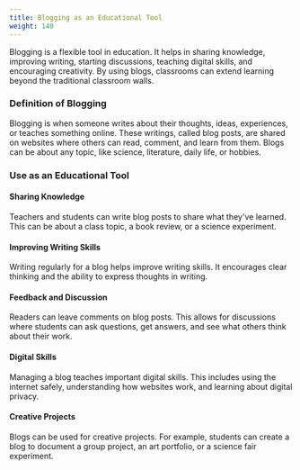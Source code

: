 ```yaml
---
title: Blogging as an Educational Tool
weight: 140
---
```


Blogging is a flexible tool in education. It helps in sharing knowledge, improving writing, starting discussions, teaching digital skills, and encouraging creativity. By using blogs, classrooms can extend learning beyond the traditional classroom walls.

### Definition of Blogging

Blogging is when someone writes about their thoughts, ideas, experiences, or teaches something online. These writings, called blog posts, are shared on websites where others can read, comment, and learn from them. Blogs can be about any topic, like science, literature, daily life, or hobbies.

### Use as an Educational Tool

#### Sharing Knowledge

Teachers and students can write blog posts to share what they've learned. This can be about a class topic, a book review, or a science experiment.

#### Improving Writing Skills

Writing regularly for a blog helps improve writing skills. It encourages clear thinking and the ability to express thoughts in writing.

#### Feedback and Discussion

Readers can leave comments on blog posts. This allows for discussions where students can ask questions, get answers, and see what others think about their work.

#### Digital Skills

Managing a blog teaches important digital skills. This includes using the internet safely, understanding how websites work, and learning about digital privacy.

#### Creative Projects

Blogs can be used for creative projects. For example, students can create a blog to document a group project, an art portfolio, or a science fair experiment.
